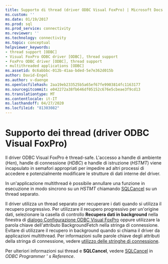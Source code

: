 ```yaml
---
title: Supporto di thread (driver ODBC Visual FoxPro) | Microsoft Docs
ms.custom: ''
ms.date: 01/19/2017
ms.prod: sql
ms.prod_service: connectivity
ms.reviewer: ''
ms.technology: connectivity
ms.topic: conceptual
helpviewer_keywords:
- thread support [ODBC]
- Visual FoxPro ODBC driver [ODBC], thread support
- FoxPro ODBC driver [ODBC], thread support
- multithreaded applications [ODBC]
ms.assetid: 0c6abbbc-012b-41aa-bded-5e7e362d015b
author: David-Engel
ms.author: v-daenge
ms.openlocfilehash: 2aa19eb233525b5a65ef67fe9903814fc1163177
ms.sourcegitcommit: e042272a38fb646df05152c676e5cbeae3f9cd13
ms.translationtype: MT
ms.contentlocale: it-IT
ms.lasthandoff: 04/27/2020
ms.locfileid: "81303082"
---
```

# <a name="thread-support-visual-foxpro-odbc-driver"></a>Supporto dei thread (driver ODBC Visual FoxPro)
Il driver ODBC Visual FoxPro è thread-safe. L'accesso a handle di ambiente (*Hen*), handle di connessione (*HDBC*) e handle di istruzione (*HSTMT*) viene incapsulato in semafori appropriati per impedire ad altri processi di accedere e potenzialmente modificare le strutture di dati interne del driver.  
  
 In un'applicazione multithread è possibile annullare una funzione in esecuzione in modo sincrono su un *HSTMT* chiamando [SQLCancel](../../odbc/microsoft/sqlcancel-visual-foxpro-odbc-driver.md) su un thread separato.  
  
 Il driver utilizza un thread separato per recuperare i dati quando si utilizza il recupero progressivo. Per utilizzare il recupero progressivo per un'origine dati, selezionare la casella di controllo **Recupera dati in background** nella finestra di [dialogo Configurazione ODBC Visual FoxPro](../../odbc/microsoft/odbc-visual-foxpro-setup-dialog-box.md) oppure utilizzare la parola chiave dell'attributo BackgroundFetch nella stringa di connessione. Evitare di utilizzare il recupero in background quando si chiama il driver da applicazioni multithread. Per informazioni sulle parole chiave degli attributi della stringa di connessione, vedere [utilizzo delle stringhe di connessione](../../odbc/microsoft/using-connection-strings.md).  
  
 Per ulteriori informazioni sui thread e **SQLCancel**, vedere [SQLCancel](../../odbc/reference/syntax/sqlcancel-function.md) in *ODBC Programmer ' s Reference*.
